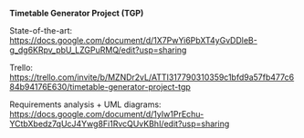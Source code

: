 **Timetable Generator Project (TGP)**

State-of-the-art: https://docs.google.com/document/d/1X7PwYi6PbXT4yGvDDleB-g_dg6KRpv_pbU_LZGPuRMQ/edit?usp=sharing



Trello: https://trello.com/invite/b/MZNDr2vL/ATTI317790310359c1bfd9a57fb477c684b94176E630/timetable-generator-project-tgp



Requirements analysis + UML diagrams: https://docs.google.com/document/d/1yIw1PrEchu-YCtbXbedz7qUcJ4Ywg8Fi1RvcQUvKBhI/edit?usp=sharing

